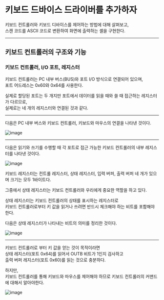 # 키보드 드바이스 드라이버를 추가하자

키보드 컨트롤러와 키보드 디바이스를 제어하는 방법에 대해 살펴보고,<br>스캔 코드를 ASCII 코드로 변환하여 화면에 출력하는 셸을 구현한다.

<hr>

## 키보드 컨트롤러의 구조와 기능

### 키보드 컨트롤러, I/O 포트, 레지스터

키보드 컨트롤러는 PC 내부 버스(BUS)와 포트 I/O 방식으로 연결되어 있으며,<br>포트 어드레스는 0x60와 0x64를 사용한다.

실제로 할당된 포트는 두 개지만 포트에서 데이터를 읽을 때와 쓸 때 접근하는 레지스터가 다르므로,<br>실제로는 네 개의 레지스터와 연결된 것과 같다.

<hr>

다음은 PC 내부 버스와 키보드 컨트롤러, 키보드와 마우스의 연결을 나타낸 것이다.

![image](https://user-images.githubusercontent.com/34773827/61141499-b0709380-a508-11e9-9665-b02378468f77.png)

<hr>

다음은 읽기와 쓰기를 수행할 때 각 포트로 접근 가능한 키보드 컨트롤러의 내부 레지스터를 나타낸 것이다.

![image](https://user-images.githubusercontent.com/34773827/61141800-57552f80-a509-11e9-81bc-fbcd932a0480.png)

키보드 레지스터는 컨트롤 레지스터, 상태 레지스터, 입력 버퍼, 출력 버퍼 네 개가 있으며 크기는 모두 1바이트다.

그중에서 상태 레지스터는 키보드 컨트롤러와 우리에게 중요한 역할을 하고 있다.

상태 레지스터는 키보드 컨트롤러의 상태를 표시하는 레지스터로<br>키보드 컨트롤러로부터 키 값을 읽거나 쓰려면 반드시 체크해야 하는 비트를 포함해야 한다.

다음은  상태 레지스터가 나타내는 비트의 의미를 정리한 것이다.

![image](https://user-images.githubusercontent.com/34773827/61142554-00e8f080-a50b-11e9-80b9-22db4f81a611.png)

<hr>

키보드 컨트롤러로 부터 키 값을 얻는 것이 목적이라면<br> 상태 레지스터(포트 0x64)를 읽어서 OUTB 비트가 1인지 검사하고<br>출력 버퍼 레지스터(포트 0x60)를 읽는 것으로 충분하다.

하지만,<br>키보드 컨트롤러를 통해 키보드와 마우스를 제어해야 하므로 키보드 컨트롤러의 커맨드에 대해서 알아야한다.

![image](https://user-images.githubusercontent.com/34773827/61143051-27f3f200-a50c-11e9-9c0d-f17d1292c3f0.png)

